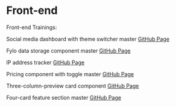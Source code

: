 # Front-end
Front-end Trainings:

Social media dashboard with theme switcher master [GitHub Page](https://github.com/neo2enigma/social-media-dashboard-with-theme-switcher-master)

Fylo data storage component master [GitHub Page](https://github.com/neo2enigma/fylo-data-storage-component-master)

IP address tracker [GitHub Page](https://github.com/neo2enigma/ip-address-tracker)

Pricing component with toggle master [GitHub Page](https://github.com/neo2enigma/pricing-component-with-toggle-master)

Three-column-preview card component [GitHub Page](https://github.com/neo2enigma/3-column-preview-card-component-main)

Four-card feature section master [GitHub Page](https://github.com/neo2enigma/four-card-feature-section-master)

